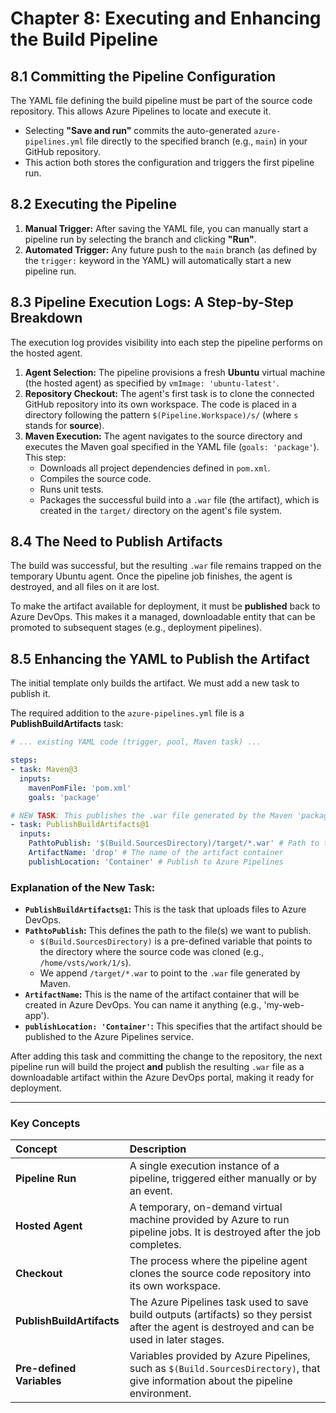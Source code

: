 # **Chapter 8: Executing and Enhancing the Build Pipeline**

## **8.1 Committing the Pipeline Configuration**

The YAML file defining the build pipeline must be part of the source code repository. This allows Azure Pipelines to locate and execute it.
*   Selecting **"Save and run"** commits the auto-generated `azure-pipelines.yml` file directly to the specified branch (e.g., `main`) in your GitHub repository.
*   This action both stores the configuration and triggers the first pipeline run.

## **8.2 Executing the Pipeline**

1.  **Manual Trigger:** After saving the YAML file, you can manually start a pipeline run by selecting the branch and clicking **"Run"**.
2.  **Automated Trigger:** Any future push to the `main` branch (as defined by the `trigger:` keyword in the YAML) will automatically start a new pipeline run.

## **8.3 Pipeline Execution Logs: A Step-by-Step Breakdown**

The execution log provides visibility into each step the pipeline performs on the hosted agent.

1.  **Agent Selection:** The pipeline provisions a fresh **Ubuntu** virtual machine (the hosted agent) as specified by `vmImage: 'ubuntu-latest'`.
2.  **Repository Checkout:** The agent's first task is to clone the connected GitHub repository into its own workspace. The code is placed in a directory following the pattern `$(Pipeline.Workspace)/s/` (where `s` stands for **source**).
3.  **Maven Execution:** The agent navigates to the source directory and executes the Maven goal specified in the YAML file (`goals: 'package'`). This step:
    *   Downloads all project dependencies defined in `pom.xml`.
    *   Compiles the source code.
    *   Runs unit tests.
    *   Packages the successful build into a `.war` file (the artifact), which is created in the `target/` directory on the agent's file system.

## **8.4 The Need to Publish Artifacts**

The build was successful, but the resulting `.war` file remains trapped on the temporary Ubuntu agent. Once the pipeline job finishes, the agent is destroyed, and all files on it are lost.

To make the artifact available for deployment, it must be **published** back to Azure DevOps. This makes it a managed, downloadable entity that can be promoted to subsequent stages (e.g., deployment pipelines).

## **8.5 Enhancing the YAML to Publish the Artifact**

The initial template only builds the artifact. We must add a new task to publish it.

The required addition to the `azure-pipelines.yml` file is a **PublishBuildArtifacts** task:

```yaml
# ... existing YAML code (trigger, pool, Maven task) ...

steps:
- task: Maven@3
  inputs:
    mavenPomFile: 'pom.xml'
    goals: 'package'

# NEW TASK: This publishes the .war file generated by the Maven 'package' goal
- task: PublishBuildArtifacts@1
  inputs:
    PathtoPublish: '$(Build.SourcesDirectory)/target/*.war' # Path to the artifact
    ArtifactName: 'drop' # The name of the artifact container
    publishLocation: 'Container' # Publish to Azure Pipelines
```

### **Explanation of the New Task:**
*   **`PublishBuildArtifacts@1`:** This is the task that uploads files to Azure DevOps.
*   **`PathtoPublish`:** This defines the path to the file(s) we want to publish.
    *   `$(Build.SourcesDirectory)` is a pre-defined variable that points to the directory where the source code was cloned (e.g., `/home/vsts/work/1/s`).
    *   We append `/target/*.war` to point to the `.war` file generated by Maven.
*   **`ArtifactName`:** This is the name of the artifact container that will be created in Azure DevOps. You can name it anything (e.g., 'my-web-app').
*   **`publishLocation: 'Container'`:** This specifies that the artifact should be published to the Azure Pipelines service.

After adding this task and committing the change to the repository, the next pipeline run will build the project **and** publish the resulting `.war` file as a downloadable artifact within the Azure DevOps portal, making it ready for deployment.

---
### **Key Concepts**

| Concept | Description |
| :--- | :--- |
| **Pipeline Run** | A single execution instance of a pipeline, triggered either manually or by an event. |
| **Hosted Agent** | A temporary, on-demand virtual machine provided by Azure to run pipeline jobs. It is destroyed after the job completes. |
| **Checkout** | The process where the pipeline agent clones the source code repository into its own workspace. |
| **PublishBuildArtifacts** | The Azure Pipelines task used to save build outputs (artifacts) so they persist after the agent is destroyed and can be used in later stages. |
| **Pre-defined Variables** | Variables provided by Azure Pipelines, such as `$(Build.SourcesDirectory)`, that give information about the pipeline environment. |
